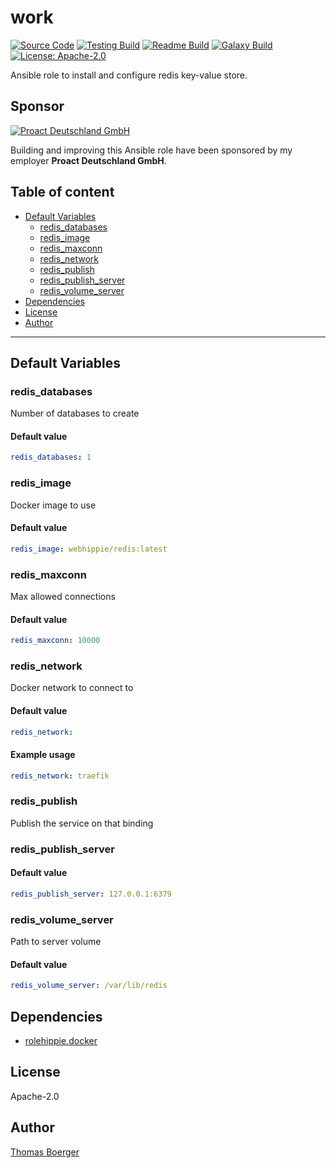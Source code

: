 # work

[![Source Code](https://img.shields.io/badge/github-source%20code-blue?logo=github&logoColor=white)](https://github.com/rolehippie/redis) [![Testing Build](https://github.com/rolehippie/redis/workflows/testing/badge.svg)](https://github.com/rolehippie/redis/actions?query=workflow%3Atesting) [![Readme Build](https://github.com/rolehippie/redis/workflows/readme/badge.svg)](https://github.com/rolehippie/redis/actions?query=workflow%3Areadme) [![Galaxy Build](https://github.com/rolehippie/redis/workflows/galaxy/badge.svg)](https://github.com/rolehippie/redis/actions?query=workflow%3Agalaxy) [![License: Apache-2.0](https://img.shields.io/github/license/rolehippie/redis)](https://github.com/rolehippie/redis/blob/master/LICENSE) 

Ansible role to install and configure redis key-value store. 

## Sponsor 

[![Proact Deutschland GmbH](https://proact.eu/wp-content/uploads/2020/03/proact-logo.png)](https://proact.eu) 

Building and improving this Ansible role have been sponsored by my employer **Proact Deutschland GmbH**.

## Table of content

* [Default Variables](#default-variables)
  * [redis_databases](#redis_databases)
  * [redis_image](#redis_image)
  * [redis_maxconn](#redis_maxconn)
  * [redis_network](#redis_network)
  * [redis_publish](#redis_publish)
  * [redis_publish_server](#redis_publish_server)
  * [redis_volume_server](#redis_volume_server)
* [Dependencies](#dependencies)
* [License](#license)
* [Author](#author)

---

## Default Variables

### redis_databases

Number of databases to create

#### Default value

```YAML
redis_databases: 1
```

### redis_image

Docker image to use

#### Default value

```YAML
redis_image: webhippie/redis:latest
```

### redis_maxconn

Max allowed connections

#### Default value

```YAML
redis_maxconn: 10000
```

### redis_network

Docker network to connect to

#### Default value

```YAML
redis_network:
```

#### Example usage

```YAML
redis_network: traefik
```

### redis_publish

Publish the service on that binding

### redis_publish_server

#### Default value

```YAML
redis_publish_server: 127.0.0.1:6379
```

### redis_volume_server

Path to server volume

#### Default value

```YAML
redis_volume_server: /var/lib/redis
```

## Dependencies

* [rolehippie.docker](https://github.com/rolehippie/docker)

## License

Apache-2.0

## Author

[Thomas Boerger](https://github.com/tboerger)
